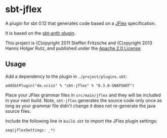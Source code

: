 # sbt-jflex

A plugin for sbt 0.12 that generates code based on a [JFlex](http://jflex.de/) specification.

It is based on the [sbt-antlr plugin](https://github.com/stefri/sbt-antlr/).

This project is (C)opyright 2011 Steffen Fritzsche and (C)opyright 2013 Hanns Holger Rutz, and published under the [Apache 2.0 License](https://raw.github.com/Sciss/sbt-jflex/master/LICENSE).

## Usage

Add a dependency to the plugin in `./project/plugins.sbt`:

    addSbtPlugin("de.sciss" % "sbt-jflex" % "0.3.0-SNAPSHOT")

Place your JFlex grammar files in `src/main/jflex` and they will be included in your next build. Note, `sbt-jflex` generates the source code only once as long as your grammar file didn't change it does not re-generate the java source files.

Include the following line in `build.sbt` to import the JFlex plugin settings:

    seq(jflexSettings: _*)
